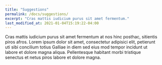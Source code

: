 ```yaml
---
title: "Suggestions"
permalink: /docs/suggestions/
excerpt: "Cras mattis iudicium purus sit amet fermentum."
last_modified_at: 2021-01-04T15:19:22-04:00
---
```


Cras mattis iudicium purus sit amet fermentum at nos hinc posthac, sitientis piros afros. Lorem ipsum dolor sit amet, consectetur adipisici elit, petierunt uti sibi concilium totius Galliae in diem sed eius mod tempor incidunt ut labore et dolore magna aliqua. Pellentesque habitant morbi tristique senectus et netus piros labore et dolore magna.
